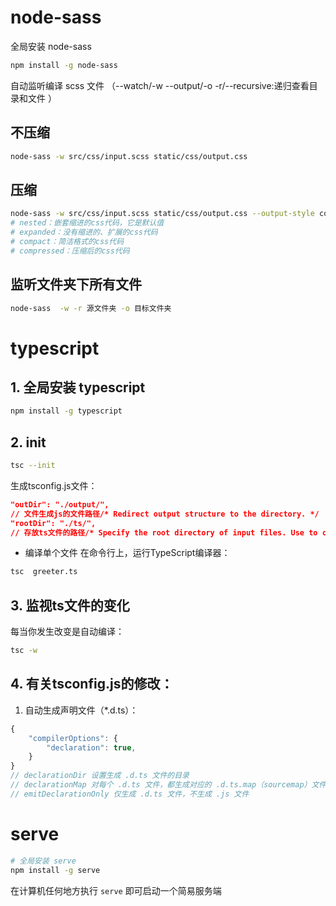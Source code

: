 # node-sass
全局安装 node-sass
```bash
npm install -g node-sass
```
自动监听编译 scss 文件 （--watch/-w    --output/-o    -r/--recursive:递归查看目录和文件  ）
## 不压缩
```bash
node-sass -w src/css/input.scss static/css/output.css
```
## 压缩
```bash
node-sass -w src/css/input.scss static/css/output.css --output-style compressed
# nested：嵌套缩进的css代码，它是默认值
# expanded：没有缩进的、扩展的css代码
# compact：简洁格式的css代码
# compressed：压缩后的css代码
```
## 监听文件夹下所有文件
```bash
node-sass  -w -r 源文件夹 -o 目标文件夹
```
# typescript
## 1. 全局安装 typescript
```bash
npm install -g typescript
```
## 2. init
```bash
tsc --init
```
生成tsconfig.js文件：
```json
"outDir": "./output/",        
// 文件生成js的文件路径/* Redirect output structure to the directory. */
"rootDir": "./ts/",       
// 存放ts文件的路径/* Specify the root directory of input files. Use to control the output directory structure with --outDir. */
```
* 编译单个文件
在命令行上，运行TypeScript编译器：
```bash
tsc  greeter.ts
```
## 3. 监视ts文件的变化
每当你发生改变是自动编译：
```bash
tsc -w
```
## 4. 有关tsconfig.js的修改：
1. 自动生成声明文件（*.d.ts）：
```ts
{
    "compilerOptions": {
        "declaration": true,
    }
}
// declarationDir 设置生成 .d.ts 文件的目录
// declarationMap 对每个 .d.ts 文件，都生成对应的 .d.ts.map（sourcemap）文件
// emitDeclarationOnly 仅生成 .d.ts 文件，不生成 .js 文件
```
# serve
```bash
# 全局安装 serve
npm install -g serve
```
在计算机任何地方执行 `serve` 即可启动一个简易服务端
